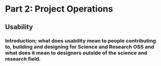 # Part 2: Project Operations

## Usability

### Introduction; what does usability mean to people contributing to, building and designing for Science and Research OSS and what does it mean to designers outside of the science and research field.

